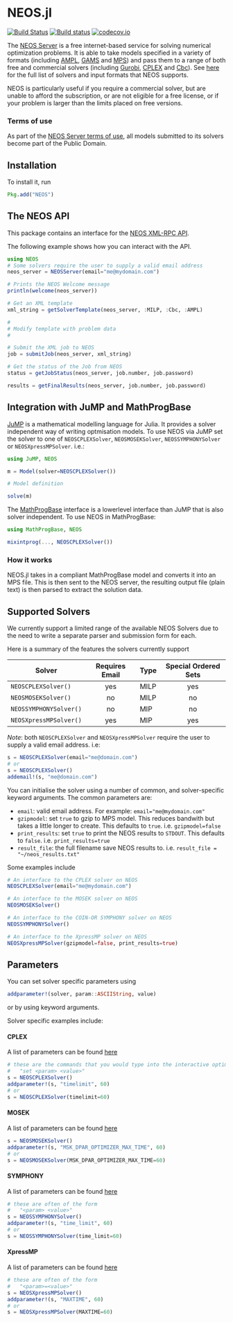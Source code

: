 # NEOS.jl
[![Build Status](https://travis-ci.org/odow/NEOS.jl.svg?branch=master)](https://travis-ci.org/odow/NEOS.jl)
[![Build status](https://ci.appveyor.com/api/projects/status/u54uaoskgjd87gxb/branch/master?svg=true)](https://ci.appveyor.com/project/odow/neos-jl/branch/master)
[![codecov.io](http://codecov.io/github/odow/NEOS.jl/coverage.svg?branch=master)](http://codecov.io/github/odow/NEOS.jl?branch=master)

The [NEOS Server](http://www.neos-server.org/neos) is a free internet-based service for solving numerical optimization problems. It is able to take models specified in a variety of formats (including [AMPL](http://ampl.com/), [GAMS](http://www.gams.com/) and [MPS](https://en.wikipedia.org/wiki/MPS_%28format%29)) and pass them to a range of both free and commercial solvers (including [Gurobi](http://www.gurobi.com/), [CPLEX](http://www-03.ibm.com/software/products/en/ibmilogcpleoptistud/) and [Cbc](https://projects.coin-or.org/Cbc)). See [here](http://www.neos-server.org/neos/solvers/index.html) for the full list of solvers and input formats that NEOS supports.

NEOS is particularly useful if you require a commercial solver, but are unable to afford the subscription, or are not eligible for a free license, or if your problem is larger than the limits placed on free versions.

### Terms of use
As part of the [NEOS Server terms of use](http://www.neos-server.org/neos/termofuse.html), all models submitted to its solvers become part of the Public Domain.

## Installation
To install it, run

```julia
Pkg.add("NEOS")
```

## The NEOS API
This package contains an interface for the [NEOS XML-RPC API](http://www.neos-server.org/neos/NEOS-API.html).

The following example shows how you can interact with the API.

```julia
using NEOS
# Some solvers require the user to supply a valid email address
neos_server = NEOSServer(email="me@mydomain.com")

# Prints the NEOS Welcome message
println(welcome(neos_server))

# Get an XML template
xml_string = getSolverTemplate(neos_server, :MILP, :Cbc, :AMPL)

#
# Modify template with problem data
#

# Submit the XML job to NEOS
job = submitJob(neos_server, xml_string)

# Get the status of the Job from NEOS
status = getJobStatus(neos_server, job.number, job.password)

results = getFinalResults(neos_server, job.number, job.password)
```

## Integration with JuMP and MathProgBase
[JuMP](https://github.com/JuliaOpt/JuMP.jl) is a mathematical modelling language for Julia. It provides a solver independent way of writing optmisation models. To use NEOS via JuMP set the solver to one of `NEOSCPLEXSolver`, `NEOSMOSEKSolver`, `NEOSSYMPHONYSolver` or `NEOSXpressMPSolver`. i.e.:

```julia
using JuMP, NEOS

m = Model(solver=NEOSCPLEXSolver())

# Model definition

solve(m)
```

 The [MathProgBase](https://github.com/JuliaOpt/MathProgBase.jl) interface is a lowerlevel interface than JuMP that is also solver independent. To use NEOS in MathProgBase:

```julia
using MathProgBase, NEOS

mixintprog(..., NEOSCPLEXSolver())

```

### How it works

NEOS.jl takes in a compliant MathProgBase model and converts it into an MPS file. This is then sent to the NEOS server, the resulting output file (plain text) is then parsed to extract the solution data.


## Supported Solvers
We currently support a limited range of the available NEOS Solvers due to the need to write a separate parser and submission form for each.

Here is a summary of the features the solvers currently support

| Solver                 | Requires Email | Type   | Special Ordered Sets |
| -------------------    | :------------: | :----- | :---: |
| `NEOSCPLEXSolver()`    | yes            |  MILP  | yes   |
| `NEOSMOSEKSolver()`    | no             |  MILP  | no    |
| `NEOSSYMPHONYSolver()` | no             |  MIP   | no    |
| `NEOSXpressMPSolver()` | yes            |  MIP   | yes   |

*Note*: both `NEOSCPLEXSolver` and `NEOSXpressMPSolver` require the user to supply a valid email address. i.e:
```julia
s = NEOSCPLEXSolver(email="me@domain.com")
# or
s = NEOSCPLEXSolver()
addemail!(s, "me@domain.com")
```

You can initialise the solver using a number of common, and solver-specific keyword arguments. The common parameters are:
 - `email`: valid email address. For example: `email="me@mydomain.com"`
 - `gzipmodel`: set `true` to gzip to MPS model. This reduces bandwith but takes a little longer to create. This defaults to `true`. i.e. `gzipmodel=false`
 - `print_results`: set `true` to print the NEOS results to `STDOUT`. This defaults to `false`. i.e. `print_results=true`
 - `result_file`: the full filename save NEOS results to. i.e. `result_file = "~/neos_results.txt"`

Some examples include
```julia
# An interface to the CPLEX solver on NEOS
NEOSCPLEXSolver(email="me@mydomain.com")

# An interface to the MOSEK solver on NEOS
NEOSMOSEKSolver()

# An interface to the COIN-OR SYMPHONY solver on NEOS
NEOSSYMPHONYSolver()

# An interface to the XpressMP solver on NEOS
NEOSXpressMPSolver(gzipmodel=false, print_results=true)
 ```


## Parameters

You can set solver specific parameters using

```julia
addparameter!(solver, param::ASCIIString, value)
```

or by using keyword arguments.

Solver specific examples include:

#### CPLEX
A list of parameters can be found [here](http://www-01.ibm.com/support/knowledgecenter/SSSA5P_12.6.1/ilog.odms.cplex.help/CPLEX/InteractiveOptimizer/topics/commands.html)
```julia
# these are the commands that you would type into the interactive optimiser
# 	"set <param> <value>"
s = NEOSCPLEXSolver()
addparameter!(s, "timelimit", 60)
# or
s = NEOSCPLEXSolver(timelimit=60)
```

#### MOSEK
A list of parameters can be found [here](http://docs.mosek.com/7.0/capi/Parameters.html)
```julia
s = NEOSMOSEKSolver()
addparameter!(s, "MSK_DPAR_OPTIMIZER_MAX_TIME", 60)
# or
s = NEOSMOSEKSolver(MSK_DPAR_OPTIMIZER_MAX_TIME=60)
```

#### SYMPHONY
A list of parameters can be found [here](http://www.coin-or.org/SYMPHONY/man-5.6/node273.html#params)
```julia
# these are often of the form
# 	"<param> <value>"
s = NEOSSYMPHONYSolver()
addparameter!(s, "time_limit", 60)
# or
s = NEOSSYMPHONYSolver(time_limit=60)
```

#### XpressMP
A list of parameters can be found [here](http://tomopt.com/docs/xpress/tomlab_xpress008.php)
```julia
# these are often of the form
# 	"<param>=<value>"
s = NEOSXpressMPSolver()
addparameter!(s, "MAXTIME", 60)
# or
s = NEOSXpressMPSolver(MAXTIME=60)
```
